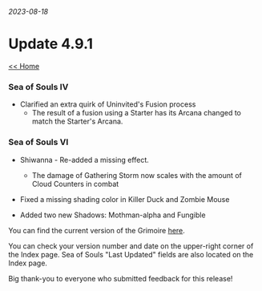 _2023-08-18_
# Update 4.9.1

[<< Home](https://grimoireofheart.github.io)

### Sea of Souls IV
* Clarified an extra quirk of Uninvited's Fusion process
	* The result of a fusion using a Starter has its Arcana changed to match the Starter's Arcana.

### Sea of Souls VI
* Shiwanna - Re-added a missing effect. 
	* The damage of Gathering Storm now scales with the amount of Cloud Counters in combat 

* Fixed a missing shading color in Killer Duck and Zombie Mouse 
	
* Added two new Shadows: Mothman-alpha and Fungible 

You can find the current version of the Grimoire [here](https://github.com/grimoireofheart/grimoireofheart.github.io/raw/main/Resources/Grimoire%20of%20the%20Heart%20[Core%20Rulebook].pdf).

You can check your version number and date on the upper-right corner of the Index page. Sea of Souls "Last Updated" fields are also located on the Index page. 

Big thank-you to everyone who submitted feedback for this release!
